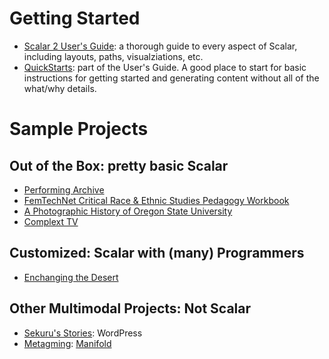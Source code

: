 # Getting Started
* [Scalar 2 User's Guide](http://scalar.usc.edu/works/guide2/index): a thorough guide to every aspect of Scalar, including layouts, paths, visualziations, etc.
* [QuickStarts](http://scalar.usc.edu/works/guide2/quickstarts?path=index): part of the User's Guide. A good place to start for basic instructions for getting started and generating content without all of the what/why details.

# Sample Projects
## Out of the Box: pretty basic Scalar
* [Performing Archive](http://scalar.usc.edu/works/performingarchive/index)
* [FemTechNet Critical Race & Ethnic Studies Pedagogy Workbook](http://scalar.usc.edu/works/ftn-ethnic-studies-pedagogy-workbook-/index)
* [A Photographic History of Oregon State University](http://photohistory.oregonstate.edu/works/photo-history/index)
* [Complext TV](http://scalar.usc.edu/works/complex-television/index)

## Customized: Scalar with (many) Programmers
* [Enchanging the Desert](http://enchantingthedesert.com/home/)

## Other Multimodal Projects: Not Scalar
* [Sekuru's Stories](http://kyker.digitalscholar.rochester.edu/): WordPress
* [Metagming](https://manifold.umn.edu/projects/metagaming): [Manifold](https://manifoldapp.org/)
